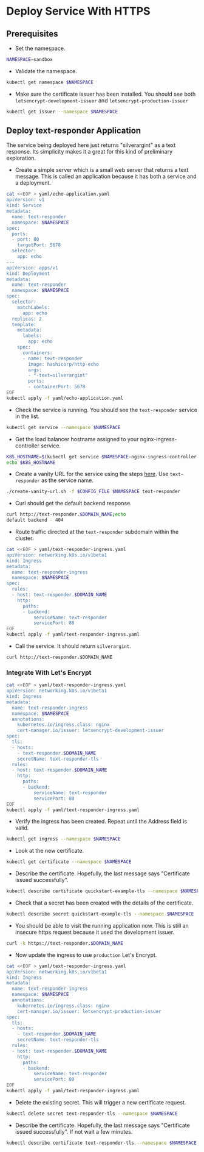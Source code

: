 # Deploy Service With HTTPS

## Prerequisites

* Set the namespace.

```bash
NAMESPACE=sandbox
```

* Validate the namespace.

```bash
kubectl get namespace $NAMESPACE
```

* Make sure the certificate issuer has been installed. You should see both `letsencrypt-development-issuer` and `letsencrypt-production-issuer`

```bash
kubectl get issuer --namespace $NAMESPACE
```

## Deploy text-responder Application

The service being deployed here just returns "silverargint" as a text response. Its simplicity makes it a great for this kind of preliminary exploration.

* Create a simple server which is a small web server that returns a text message. This is called an application because it has both a service and a deployment.

```bash
cat <<EOF > yaml/echo-application.yaml
apiVersion: v1
kind: Service
metadata:
  name: text-responder
  namespace: $NAMESPACE
spec:
  ports:
  - port: 80
    targetPort: 5678
  selector:
    app: echo
---
apiVersion: apps/v1
kind: Deployment
metadata:
  name: text-responder
  namespace: $NAMESPACE
spec:
  selector:
    matchLabels:
      app: echo
  replicas: 2
  template:
    metadata:
      labels:
        app: echo
    spec:
      containers:
      - name: text-responder
        image: hashicorp/http-echo
        args:
        - "-text=silverargint"
        ports:
        - containerPort: 5678
EOF
kubectl apply -f yaml/echo-application.yaml
```

* Check the service is running. You should see the `text-responder` service in the list.

```bash
kubectl get service --namespace $NAMESPACE
```

* Get the load balancer hostname assigned to your nginx-ingress-controller service.

```bash
K8S_HOSTNAME=$(kubectl get service $NAMESPACE-nginx-ingress-controller --namespace $NAMESPACE -o jsonpath='{.status.loadBalancer.ingress[0].hostname}')
echo $K8S_HOSTNAME
```

* Create a vanity URL for the service using the steps [here](create-vanity-url.md). Use `text-responder` as the service name.

```bash
./create-vanity-url.sh -f $CONFIG_FILE $NAMESPACE text-responder
```

* Curl should get the default backend response.

```bash
curl http://text-responder.$DOMAIN_NAME;echo
default backend - 404
```

* Route traffic directed at the `text-responder` subdomain within the cluster.

```bash
cat <<EOF > yaml/text-responder-ingress.yaml
apiVersion: networking.k8s.io/v1beta1
kind: Ingress
metadata:
  name: text-responder-ingress
  namespace: $NAMESPACE
spec:
  rules:
  - host: text-responder.$DOMAIN_NAME
    http:
      paths:
      - backend:
          serviceName: text-responder
          servicePort: 80
EOF
kubectl apply -f yaml/text-responder-ingress.yaml
```

* Call the service. It should return `silverargint`.

```
curl http://text-responder.$DOMAIN_NAME
```

### Integrate With Let's Encrypt

```bash
cat <<EOF > yaml/text-responder-ingress.yaml
apiVersion: networking.k8s.io/v1beta1
kind: Ingress
metadata:
  name: text-responder-ingress
  namespace: $NAMESPACE
  annotations:
    kubernetes.io/ingress.class: nginx
    cert-manager.io/issuer: letsencrypt-development-issuer
spec:
  tls:
  - hosts:
    - text-responder.$DOMAIN_NAME
    secretName: text-responder-tls
  rules:
  - host: text-responder.$DOMAIN_NAME
    http:
      paths:
      - backend:
          serviceName: text-responder
          servicePort: 80
EOF
kubectl apply -f yaml/text-responder-ingress.yaml
```

* Verify the ingress has been created. Repeat until the Address field is valid.

```bash
kubectl get ingress --namespace $NAMESPACE
```

* Look at the new certificate.

```bash
kubectl get certificate --namespace $NAMESPACE
```

* Describe the certificate. Hopefully, the last message says "Certificate issued successfully".

```bash
kubectl describe certificate quickstart-example-tls --namespace $NAMESPACE
```

* Check that a secret has been created with the details of the certificate.

```bash
kubectl describe secret quickstart-example-tls --namespace $NAMESPACE
```

* You should be able to visit the running application now. This is still an insecure https request because it used the development issuer.

```bash
curl -k https://text-responder.$DOMAIN_NAME
```

* Now update the ingress to use `production` Let's Encrypt.

```bash
cat <<EOF > yaml/text-responder-ingress.yaml
apiVersion: networking.k8s.io/v1beta1
kind: Ingress
metadata:
  name: text-responder-ingress
  namespace: $NAMESPACE
  annotations:
    kubernetes.io/ingress.class: nginx
    cert-manager.io/issuer: letsencrypt-production-issuer
spec:
  tls:
  - hosts:
    - text-responder.$DOMAIN_NAME
    secretName: text-responder-tls
  rules:
  - host: text-responder.$DOMAIN_NAME
    http:
      paths:
      - backend:
          serviceName: text-responder
          servicePort: 80
EOF
kubectl apply -f yaml/text-responder-ingress.yaml
```

* Delete the existing secret. This will trigger a new certificate request.

```bash
kubectl delete secret text-responder-tls --namespace $NAMESPACE
```

* Describe the certificate. Hopefully, the last message says "Certificate issued successfully". If not wait a few minutes.

```bash
kubectl describe certificate text-responder-tls --namespace $NAMESPACE
```

